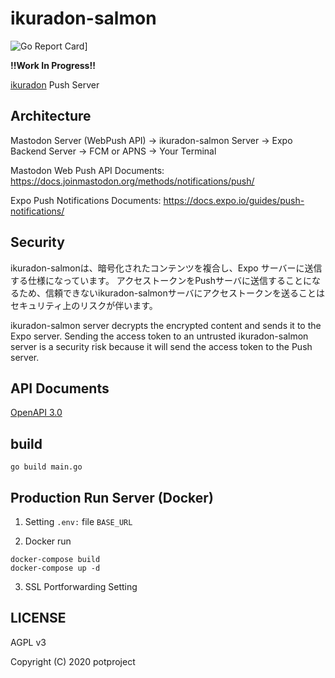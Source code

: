 # ikuradon-salmon

![Go Report Card](https://goreportcard.com/badge/github.com/potproject/ikuradon-salmon)]

__!!Work In Progress!!__

[ikuradon](https://github.com/potproject/ikuradon) Push Server

## Architecture

Mastodon Server (WebPush API) -> ikuradon-salmon Server -> Expo Backend Server -> FCM or APNS -> Your Terminal

Mastodon Web Push API Documents: https://docs.joinmastodon.org/methods/notifications/push/

Expo Push Notifications Documents: https://docs.expo.io/guides/push-notifications/

## Security

ikuradon-salmonは、暗号化されたコンテンツを複合し、Expo サーバーに送信する仕様になっています。
アクセストークンをPushサーバに送信することになるため、信頼できないikuradon-salmonサーバにアクセストークンを送ることはセキュリティ上のリスクが伴います。

ikuradon-salmon server decrypts the encrypted content and sends it to the Expo server.
Sending the access token to an untrusted ikuradon-salmon server is a security risk because it will send the access token to the Push server.

## API Documents

[OpenAPI 3.0](/swagger.yaml)

## build

```
go build main.go
```

## Production Run Server (Docker)

1. Setting `.env:` file `BASE_URL`

2. Docker run

```
docker-compose build
docker-compose up -d
```

3. SSL Portforwarding Setting

## LICENSE

AGPL v3

Copyright (C) 2020 potproject
